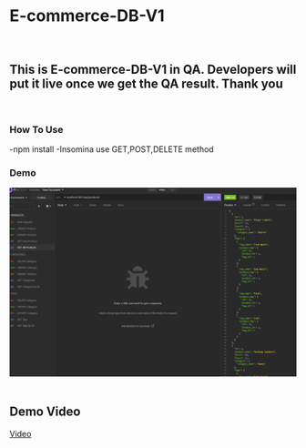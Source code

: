 # E-commerce-DB-V1

</br>

## This is E-commerce-DB-V1 in QA. Developers will put it live once we get the QA result. Thank you 
</br>

### How To Use
-npm install
-Insomina use GET,POST,DELETE method 
</br>


### Demo
![main](./assets/demo%20img.png)
</br>
</br>

## Demo Video
[Video](https://watch.screencastify.com/v/6ZvDqVOH2n0zj2ZQreNA)
